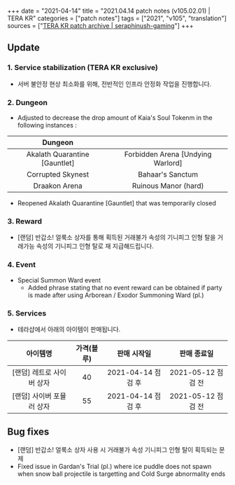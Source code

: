 +++
date = "2021-04-14"
title = "2021.04.14 patch notes (v105.02.01) | TERA KR"
categories = ["patch notes"]
tags = ["2021", "v105", "translation"]
sources = ["[TERA KR patch archive | seraphinush-gaming](/ko/patch/2021/v105-02-01)"]
+++

## Update

### **1.** Service stabilization (TERA KR exclusive)
- 서버 불안정 현상 최소화를 위해, 전반적인 인프라 안정화 작업을 진행합니다.

### **2.** Dungeon
-  Adjusted to decrease the drop amount of Kaia's Soul Tokenm in the following instances :

| Dungeon ||
| :-: | :-: |
| Akalath Quarantine [Gauntlet] | Forbidden Arena [Undying Warlord] |
| Corrupted Skynest | Bahaar's Sanctum |
| Draakon Arena | Ruinous Manor (hard) |

- Reopened Akalath Quarantine [Gauntlet] that was temporarily closed

### **3.** Reward
- [랜덤] 반갑소! 얼룩소 상자를 통해 획득된 거래불가 속성의 기니피그 인형 탈을 거래가능 속성의 기니피그 인형 탈로 재 지급해드립니다.

### **4.** Event
- Special Summon Ward event
  - Added phrase stating that no event reward can be obtained if party is made after using Arborean / Exodor Summoning Ward (pl.)

### **5.** Services
- 테라샵에서 아래의 아이템이 판매됩니다.

| 아이템명 | 가격(블루) | 판매 시작일 | 판매 종료일 |
| :-: | :-: | :-: | :-: |
| [랜덤] 레트로 사이버 상자 | 40 | 2021-04-14 점검 후 | 2021-05-12 점검 전 |
| [랜덤] 사이버 포뮬러 상자 | 55 | 2021-04-14 점검 후 | 2021-05-12 점검 전 |

## Bug fixes

- [랜덤] 반갑소! 얼룩소 상자 사용 시 거래불가 속성 기니피그 인형 탈이 획득되는 문제
- Fixed issue in Gardan's Trial (pl.) where ice puddle does not spawn when snow ball projectile is targetting and Cold Surge abnormality ends

